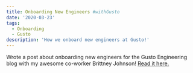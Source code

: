 ```yaml
---
title: Onboarding New Engineers #withGusto
date: '2020-03-23'
tags:
  - Onboarding
  - Gusto
description: 'How we onboard new engineers at Gusto!'
---
```


Wrote a post about onboarding new engineers for the Gusto Engineering blog with my awesome co-worker Brittney Johnson! <a href="https://engineering.gusto.com/onboards-new-engineers-withgusto/" target="_blank">Read it here.<a>
